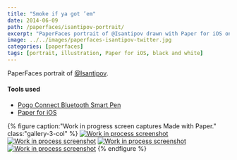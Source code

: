 ```yaml
---
title: "Smoke if ya got ’em"
date: 2014-06-09
path: /paperfaces/isantipov-portrait/
excerpt: "PaperFaces portrait of @Isantipov drawn with Paper for iOS on an iPad."
image: ../../images/paperfaces-isantipov-twitter.jpg
categories: [paperfaces]
tags: [portrait, illustration, Paper for iOS, black and white]
---
```


PaperFaces portrait of [@Isantipov](https://twitter.com/Isantipov).

#### Tools used

- [Pogo Connect Bluetooth Smart Pen](https://www.amazon.com/gp/product/B009K448L4/ref=as_li_ss_tl?ie=UTF8&camp=1789&creative=390957&creativeASIN=B009K448L4&linkCode=as2&tag=mademist-20)
- [Paper for iOS](https://paper.bywetransfer.com/)

{% figure caption:"Work in progress screen captures Made with Paper." class:"gallery-3-col" %}
[![Work in process screenshot](../../images/paperfaces-isantipov-process-1-600.jpg)](../../images/paperfaces-isantipov-process-1-lg.jpg) [![Work in process screenshot](../../images/paperfaces-isantipov-process-2-600.jpg)](../../images/paperfaces-isantipov-process-2-lg.jpg) [![Work in process screenshot](../../images/paperfaces-isantipov-process-3-600.jpg)](../../images/paperfaces-isantipov-process-3-lg.jpg) [![Work in process screenshot](../../images/paperfaces-isantipov-process-4-600.jpg)](../../images/paperfaces-isantipov-process-4-lg.jpg)
{% endfigure %}
